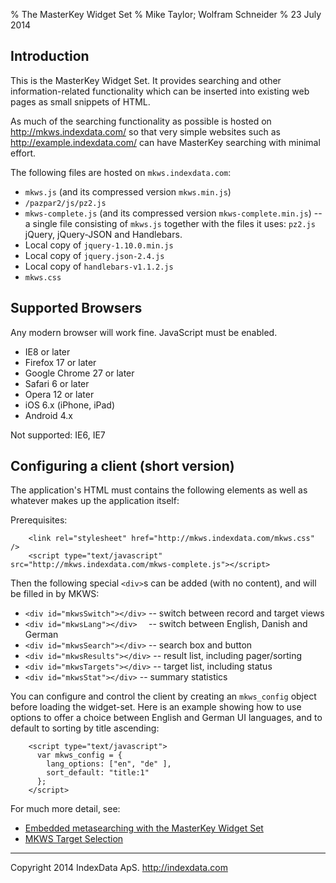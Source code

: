 % The MasterKey Widget Set
% Mike Taylor; Wolfram Schneider
% 23 July 2014


Introduction
------------

This is the MasterKey Widget Set. It provides searching and other
information-related functionality which can be inserted into existing
web pages as small snippets of HTML.

As much of the searching functionality as possible is hosted on
	<http://mkws.indexdata.com/>
so that very simple websites such as
	<http://example.indexdata.com/>
can have MasterKey searching with minimal effort.

The following files are hosted on `mkws.indexdata.com`:

* `mkws.js` (and its compressed version `mkws.min.js`)
* `/pazpar2/js/pz2.js`
* `mkws-complete.js` (and its compressed version `mkws-complete.min.js`)
  -- a single file consisting of `mkws.js` together with the files it
  uses: `pz2.js` jQuery, jQuery-JSON and Handlebars.
* Local copy of `jquery-1.10.0.min.js`
* Local copy of `jquery.json-2.4.js`
* Local copy of `handlebars-v1.1.2.js`
* `mkws.css`


Supported Browsers
------------------

Any modern browser will work fine. JavaScript must be enabled.

* IE8 or later
* Firefox 17 or later
* Google Chrome 27 or later
* Safari 6 or later
* Opera  12 or later
* iOS 6.x (iPhone, iPad)
* Android 4.x

Not supported: IE6, IE7


Configuring a client (short version)
------------------------------------

The application's HTML must contains the following elements as well as
whatever makes up the application itself:

Prerequisites:

~~~
	<link rel="stylesheet" href="http://mkws.indexdata.com/mkws.css" />
	<script type="text/javascript" src="http://mkws.indexdata.com/mkws-complete.js"></script>
~~~

Then the following special `<div>`s can be added (with no content), and
will be filled in by MKWS:

* `<div id="mkwsSwitch"></div>` -- switch between record and target views
* `<div id="mkwsLang"></div>  ` -- switch between English, Danish and German
* `<div id="mkwsSearch"></div>` -- search box and button
* `<div id="mkwsResults"></div>` -- result list, including pager/sorting
* `<div id="mkwsTargets"></div>` -- target list, including status
* `<div id="mkwsStat"></div>` -- summary statistics

You can configure and control the client by creating an `mkws_config`
object before loading the widget-set. Here is an example showing how
to use options to offer a choice between English and German UI
languages, and to default to sorting by title ascending:

~~~
    <script type="text/javascript">
      var mkws_config = {
        lang_options: ["en", "de" ],
        sort_default: "title:1"
      };
    </script>
~~~

For much more detail, see:

* [Embedded metasearching with the MasterKey Widget Set](whitepaper.html)
* [MKWS Target Selection](library-configuration.html)


- - -

Copyright 2014 IndexData ApS. <http://indexdata.com>
